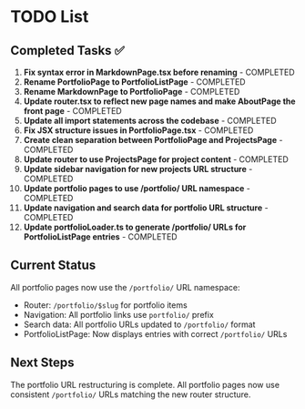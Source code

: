 # TODO List

## Completed Tasks ✅

1. **Fix syntax error in MarkdownPage.tsx before renaming** - COMPLETED
2. **Rename PortfolioPage to PortfolioListPage** - COMPLETED  
3. **Rename MarkdownPage to PortfolioPage** - COMPLETED
4. **Update router.tsx to reflect new page names and make AboutPage the front page** - COMPLETED
5. **Update all import statements across the codebase** - COMPLETED
6. **Fix JSX structure issues in PortfolioPage.tsx** - COMPLETED
7. **Create clean separation between PortfolioPage and ProjectsPage** - COMPLETED
8. **Update router to use ProjectsPage for project content** - COMPLETED
9. **Update sidebar navigation for new projects URL structure** - COMPLETED
10. **Update portfolio pages to use /portfolio/ URL namespace** - COMPLETED
11. **Update navigation and search data for portfolio URL structure** - COMPLETED
12. **Update portfolioLoader.ts to generate /portfolio/ URLs for PortfolioListPage entries** - COMPLETED

## Current Status

All portfolio pages now use the `/portfolio/` URL namespace:
- Router: `/portfolio/$slug` for portfolio items
- Navigation: All portfolio links use `portfolio/` prefix  
- Search data: All portfolio URLs updated to `/portfolio/` format
- PortfolioListPage: Now displays entries with correct `/portfolio/` URLs

## Next Steps

The portfolio URL restructuring is complete. All portfolio pages now use consistent `/portfolio/` URLs matching the new router structure.
